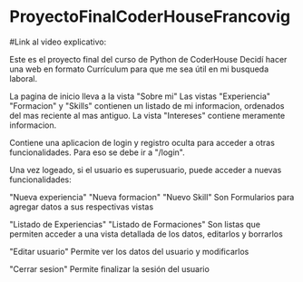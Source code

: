 # ProyectoFinalCoderHouseFrancovig

#Link al video explicativo: 

Este es el proyecto final del curso de Python de CoderHouse
Decidí hacer una web en formato Currículum para que me sea útil en mi busqueda laboral.

La pagina de inicio lleva a la vista "Sobre mi"
Las vistas "Experiencia" "Formacion" y "Skills" contienen un listado de mi informacion, ordenados del mas reciente al mas antiguo.
La vista "Intereses" contiene meramente informacion.

Contiene una aplicacion de login y registro oculta para acceder a otras funcionalidades. Para eso se debe ir a "/login".

Una vez logeado, si el usuario es superusuario, puede acceder a nuevas funcionalidades:

  "Nueva experiencia"
  "Nueva formacion"
  "Nuevo Skill"
  Son Formularios para agregar datos a sus respectivas vistas
 
  "Listado de Experiencias"
  "Listado de Formaciones"
  Son listas que permiten acceder a una vista detallada de los datos, editarlos y borrarlos

  "Editar usuario"
  Permite ver los datos del usuario y modificarlos

  "Cerrar sesion"
  Permite finalizar la sesión del usuario
